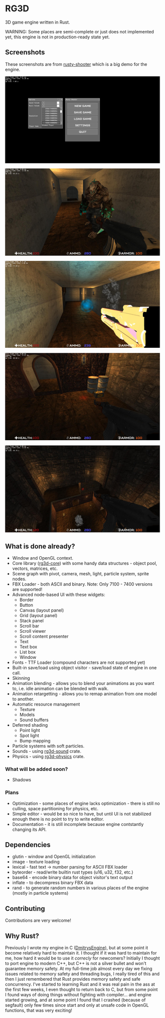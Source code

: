 # RG3D

3D game engine written in Rust. 

WARNING: Some places are semi-complete or just does not implemented yet, this engine is not in production-ready state yet.

## Screenshots

These screenshots are from [rusty-shooter](https://github.com/mrDIMAS/rusty-shooter) which is a big demo for the engine.

![1](pics/1.jpg?raw=true "Game 1")

![2](pics/2.jpg?raw=true "Game 2")

![3](pics/3.jpg?raw=true "Game 3")

![4](pics/4.jpg?raw=true "Game 4")

![5](pics/5.jpg?raw=true "Game 5")

## What is done already?

- Window and OpenGL context.
- Core library ([rg3d-core](https://github.com/mrDIMAS/rg3d-core)) with some handy data structures  - object pool, vectors, matrices, etc.
- Scene graph with pivot, camera, mesh, light, particle system, sprite nodes.
- FBX Loader - both ASCII and binary. Note: Only 7100 - 7400 versions are supported!
- Advanced node-based UI with these widgets:
	- Border
	- Button
	- Canvas (layout panel)
	- Grid (layout panel)
	- Stack panel
	- Scroll bar
	- Scroll viewer
	- Scroll content presenter
	- Text
	- Text box
	- List box	
	- Window 
- Fonts - TTF Loader (compound characters are not supported yet)
- Built-in save/load using object visitor - save/load state of engine in one call.
- Skinning
- Animation blending - allows you to blend your animations as you want to, i.e. idle animation can be blended with walk.
- Animation retargetting - allows you to remap animation from one model to another.
- Automatic resource management
	- Texture
	- Models
	- Sound buffers
- Deferred shading
	- Point light
	- Spot light
	- Bump mapping
- Particle systems with soft particles.
- Sounds - using [rg3d-sound](https://github.com/mrDIMAS/rg3d-sound) crate.
- Physics - using [rg3d-physics](https://github.com/mrDIMAS/rg3d-physics) crate.

### What will be added soon? 

- Shadows

### Plans

- Optimization - some places of engine lacks optimization - there is still no culling, space partitioning for physics, etc.
- Simple editor - would be so nice to have, but until UI is not stabilized enough there is no point to try to write editor.
- Documentation - it is still incomplete because engine contstantly changing its API.

## Dependencies

- glutin - window and OpenGL initialization
- image - texture loading
- lexical - fast text -> number parsing for ASCII FBX loader 
- byteorder - read/write builtin rust types (u16, u32, f32, etc.)
- base64 - encode binary data for object visitor's text output 
- inflate - to decompress binary FBX data
- rand - to generate random numbers in various places of the engine (mostly in particle systems)

## Contributing

Contributions are very welcome!

## Why Rust?

Previously I wrote my engine in C ([DmitrysEngine](https://github.com/mrDIMAS/DmitrysEngine)), but at some point it become relatively hard to maintain it. I thought if it was hard to maintain for me, how hard it would be to use it *correcly* for newcomers? Initially I thought to port engine to modern C++, but C++ is not a silver bullet and won't guarantee memory safety. At my full-time job almost every day we fixing issues related to memory safety and threading bugs, I really tired of this and then I just remembered that Rust provides memory safety and safe concurrency. I've started to learning Rust and it was real pain in the ass at the first few weeks, I even thought to return back to C, but from some point I found ways of doing things without fighting with compiler... and engine started growing, and at some point I found that I crashed (because of segfault) only few times since start and only at unsafe code in OpenGL functions, that was very exciting!